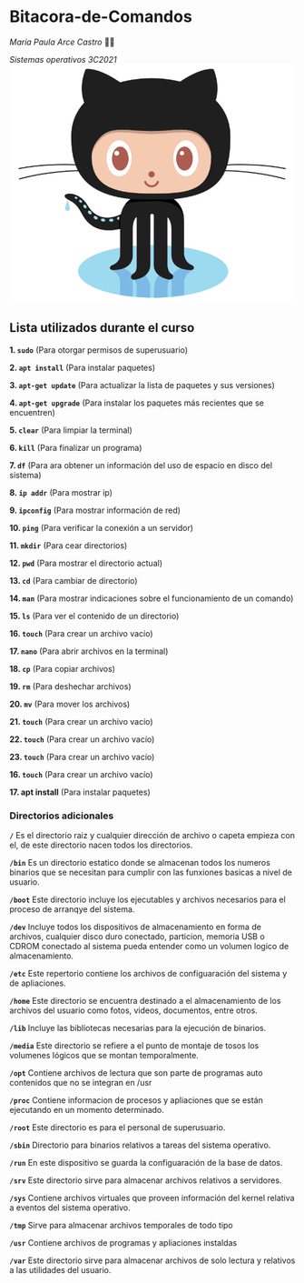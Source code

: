 # Bitacora-de-Comandos

*María Paula Arce Castro* :woman_technologist:

*Sistemas operativos 3C2021*
![Octocat](Octocat.png)

## **Lista utilizados durante el curso** 

**1.  `sudo`** (Para otorgar permisos de superusuario)

**2.  `apt install`** (Para instalar paquetes)

**3. `apt-get update`** (Para actualizar la lista de paquetes y sus versiones)

**4.  `apt-get upgrade`** (Para instalar los paquetes más  recientes que se encuentren)

**5.  `clear`** (Para limpiar la terminal)

**6.  `kill`** (Para finalizar un programa)

**7.  `df`** (Para ara obtener un información del uso de espacio en disco del sistema) 

**8.  `ip addr`** (Para mostrar ip)

**9.  `ipconfig`** (Para mostrar información de red)

**10.  `ping`** (Para verificar la conexión a un servidor)

**11.  `mkdir`** (Para cear directorios)

**12.  `pwd`** (Para mostrar el directorio actual)

**13. `cd`** (Para cambiar de directorio)

**14.  `man`** (Para mostrar indicaciones sobre el funcionamiento de un comando)

**15.  `ls`** (Para ver el contenido de un directorio)

**16.  `touch`** (Para crear un archivo vacío)

**17.  `nano`** (Para abrir archivos en la terminal)

**18.  `cp`** (Para copiar archivos)

**19.  `rm`** (Para deshechar archivos)

**20.  `mv`** (Para mover los archivos)

**21.  `touch`** (Para crear un archivo vacío)

**22.  `touch`** (Para crear un archivo vacío)

**23.  `touch`** (Para crear un archivo vacío)

**16.  `touch`** (Para crear un archivo vacío)


**17.  apt install** (Para instalar paquetes)



### Directorios adicionales
**`/`** Es el directorio raiz y cualquier dirección de archivo o capeta empieza con
el, de este directorio nacen todos los directorios.

**`/bin`** Es un directorio estatico donde se almacenan todos los numeros binarios
que se necesitan para cumplir con las funxiones basicas a nivel de usuario.

**`/boot`** Este directorio incluye los ejecutables y archivos necesarios para el
proceso de arranqye del sistema.

**`/dev`** Incluye todos los dispositivos de almacenamiento en forma de archivos,
cualquier disco duro conectado, particion, memoria USB o CDROM
conectado al sistema pueda entender como un volumen logico de
almacenamiento.

**`/etc`** Este repertorio contiene los archivos de configuaración del sistema y de
apliaciones.

**`/home`** Este directorio se encuentra destinado a el almacenamiento de los
archivos del usuario como fotos, videos, documentos, entre otros.

**`/lib`** Incluye las bibliotecas necesarias para la ejecución de binarios.

**`/media`** Este directorio se refiere a el punto de montaje de tosos los
volumenes lógicos que se montan temporalmente.

**`/opt`** Contiene archivos de lectura que son parte de programas auto
contenidos que no se integran en /usr

**`/proc`** Contiene informacion de procesos y apliaciones que se están
ejecutando en un momento determinado.

**`/root`** Este directorio es para el personal de superusuario.

**`/sbin`** Directorio para binarios relativos a tareas del sistema operativo.

**`/run`** En este dispositivo se guarda la configuaración de la base de datos.

**`/srv`** Este directorio sirve para almacenar archivos relativos a servidores.

**`/sys`** Contiene archivos virtuales que proveen información del kernel relativa a
eventos del sistema operativo.

**`/tmp`** Sirve para almacenar archivos temporales de todo tipo

**`/usr`** Contiene archivos de programas y apliaciones instaldas

**`/var`** Este directorio sirve para almacenar archivos de solo lectura y relativos a
las utilidades del usuario.
